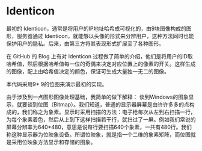# Identicon
最初的 Identicon，通常是将用户的IP地址哈希成可视化的，由9块图像构成的图形，服务器通过 Identicon，就能够以头像的形式来分辨用户，这种方法同时也能保护用户的隐私。后来，由第三方将其表现形式扩展至了各种图形。

在 GitHub 的 Blog 上有对 Identicon 过程做了简单的介绍，他们是将用户的ID取哈希值，然后根据哈希值每一位的奇偶来决定对应位置上的像素的开关。这样生成 的图像，配上由哈希值决定的颜色，保证可生成大量独一无二的图像。

本代码采用9* 9的位图来演示最初的实现。

由于涉及到一点图形图像处理基础，我简单的做下解释：
谈到Windows的图象显示，就要谈到位图（Bitmap）。我们知道，普通的显示器屏幕是由许许多多的点构成的，我们称之为象素。显示时采用扫描的方法：电子枪每次从左到右扫描一行，为每个象素着色，然后从上到下这样扫描若干行，就扫过了一屏。例如我们常说的屏幕分辨率为640*480，意思是说每行要扫描640个象素，一共有480行。我们称这种显示器为位映象设备。所谓位映象，就是指一个二维的象素矩阵，而位图就是采用位映象方法显示和存储的图象。

